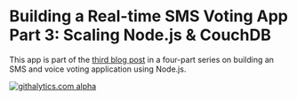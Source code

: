 Building a Real-time SMS Voting App Part 3: Scaling Node.js & CouchDB
=====================================================================

This app is part of the [third blog post][1] in a four-part series on building an SMS and voice voting application using Node.js. 



[1]: http://www.twilio.com/blog/2013/01/building-a-real-time-sms-voting-app-part-3-scaling-node-js-and-couchdb.html

[![githalytics.com alpha](https://cruel-carlota.pagodabox.com/e252836bd21d196817e2ba4a89006549 "githalytics.com")](http://githalytics.com/crabasa/votr-part3.git)
